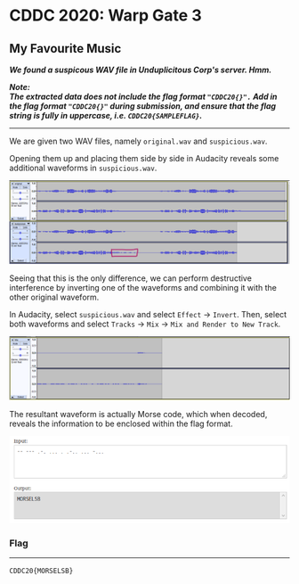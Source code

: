 # CDDC 2020: Warp Gate 3

## My Favourite Music

***We found a suspicous WAV file in Unduplicitous Corp's server. Hmm.***

***Note:  
The extracted data does not include the flag format `"CDDC20{}".` Add in the flag format `"CDDC20{}"` during submission, and ensure that the flag string is fully in uppercase, i.e. `CDDC20{SAMPLEFLAG}`.***

_________________________

We are given two WAV files, namely `original.wav` and `suspicious.wav`.

Opening them up and placing them side by side in Audacity reveals some additional waveforms in `suspicious.wav`.

![Difference](Difference.png)

Seeing that this is the only difference, we can perform destructive interference by inverting one of the waveforms and combining it with the other original waveform. 

In Audacity, select `suspicious.wav` and select `Effect` -> `Invert`. Then, select both waveforms and select `Tracks` -> `Mix` -> `Mix and Render to New Track`.

![Output](Output.png)

The resultant waveform is actually Morse code, which when decoded, reveals the information to be enclosed within the flag format.

![Morse](Morse.png)

### Flag

________

```
CDDC20{MORSELSB}
```

